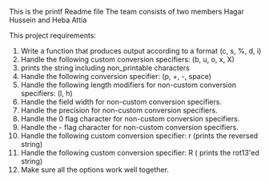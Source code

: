 This is the printf Readme file
The team consists of two members Hagar Hussein and Heba Attia

This project requirements:
1) Write a function that produces output according to a format (c, s, %, d, i)
2) Handle the following custom conversion specifiers: (b, u, o, x, X)
3) prints the string including non_printable characters
4) Handle the following conversion specifier: (p, +, -, space)
5) Handle the following length modifiers for non-custom conversion specifiers: (l, h)
6) Handle the field width for non-custom conversion specifiers.
7) Handle the precision for non-custom conversion specifiers.
8) Handle the 0 flag character for non-custom conversion specifiers.
9) Handle the - flag character for non-custom conversion specifiers.
10) Handle the following custom conversion specifier: r (prints the reversed string)
11) Handle the following custom conversion specifier: R ( prints the rot13'ed string) 
12) Make sure all the options work well together.

